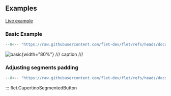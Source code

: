 ## Examples

[Live example](https://flet-controls-gallery.fly.dev/buttons/cupertinosegmentedbutton)

### Basic Example

```python
--8<-- "https://raw.githubusercontent.com/flet-dev/flet/refs/heads/docs/fix-links/sdk/python/examples/controls/cupertino-segmented-button/basic.py"
```

![basic](https://raw.githubusercontent.com/flet-dev/flet/docs/fix-links/sdk/python/examples/controls/cupertino-segmented-button/media/basic.gif){width="80%"}
/// caption
///

### Adjusting segments padding

```python
--8<-- "https://raw.githubusercontent.com/flet-dev/flet/refs/heads/docs/fix-links/sdk/python/examples/controls/cupertino-segmented-button/segments-padding.py"
```

::: flet.CupertinoSegmentedButton
